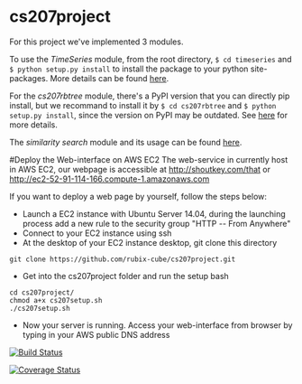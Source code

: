 # cs207project
For this project we've implemented 3 modules.

To use the *TimeSeries* module, from the root directory, `$ cd timeseries` and `$ python setup.py install` to install the package to your python site-packages. More details can be found [here](https://github.com/rubix-cube/cs207project/tree/master/timeseries).

For the *cs207rbtree* module, there's a PyPI version that you can directly pip install, but we recommand to install it by `$ cd cs207rbtree` and `$ python setup.py install`, since the version on PyPI may be outdated. See [here](https://github.com/rubix-cube/cs207project/tree/master/cs207rbtree) for more details.

The *similarity search* module and its usage can be found [here](https://github.com/rubix-cube/cs207project/tree/master/simsearch).

#Deploy the Web-interface on AWS EC2
The web-service in currently host in AWS EC2, our webpage is accessible at http://shoutkey.com/that or http://ec2-52-91-114-166.compute-1.amazonaws.com

If you want to deploy a web page by yourself, follow the steps below:
* Launch a EC2 instance with Ubuntu Server 14.04, during the launching process add a new rule to the security group "HTTP -- From Anywhere"
* Connect to your EC2 instance using ssh
* At the desktop of your EC2 instance desktop, git clone this directory
```
git clone https://github.com/rubix-cube/cs207project.git
``` 
* Get into the cs207project folder and run the setup bash
``` 
cd cs207project/
chmod a+x cs207setup.sh
./cs207setup.sh
``` 
* Now your server is running. Access your web-interface from browser by typing in your AWS public DNS address

[![Build Status](https://travis-ci.org/rubix-cube/cs207project.svg?branch=master)](https://travis-ci.org/rubix-cube/cs207project)

[![Coverage Status](https://coveralls.io/repos/github/Peilin-D/cs207project/badge.svg?branch=master)](https://coveralls.io/github/Peilin-D/cs207project?branch=master)
